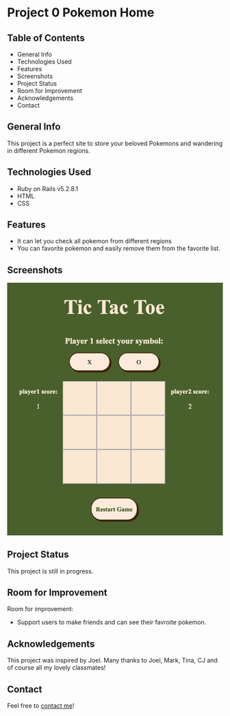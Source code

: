 # Project 0 Pokemon Home


## Table of Contents
* General Info
* Technologies Used
* Features
* Screenshots
* Project Status
* Room for Improvement
* Acknowledgements
* Contact

## General Info
This project is a perfect site to store your beloved Pokemons and wandering in different Pokemon regions. 

## Technologies Used
* Ruby on Rails v5.2.8.1
* HTML
* CSS

## Features
* It can let you check all pokemon from different regions
* You can favorite pokemon and easily remove them from the favorite list.

## Screenshots
![a screenshot](https://github.com/Rox-Liu/Project0/blob/main/Screen%20Shot.png)


## Project Status
This project is still in progress.

## Room for Improvement
Room for improvement:
* Support users to make friends and can see their favroite pokemon.

## Acknowledgements
This project was inspired by Joel.
Many thanks to Joel, Mark, Tina, CJ and of course all my lovely classmates!

## Contact
Feel free to [contact me](https://github.com/Rox-Liu)!


